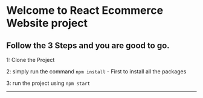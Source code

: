 # Welcome to  React Ecommerce Website project

## Follow the 3 Steps and you are good to go. 

1: Clone the Project 

2: simply run the command    `npm install`  - First to install all the packages
   
3: run the project using   `npm start`
   
   ------------ 
   
















